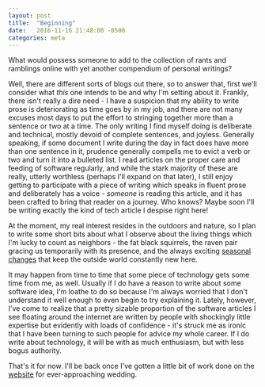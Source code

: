 ```yaml
---
layout: post
title:  "Beginning"
date:   2016-11-16 21:48:00 -0500
categories: meta
---
```


What would possess someone to add to the collection of rants and ramblings online with yet another compendium of personal writings?

Well, there are different sorts of blogs out there, so to answer that, first we'll consider what _this_ one intends to be and why I'm setting about it.  Frankly, there isn't really a dire need - I have a suspicion that my ability to write prose is deteriorating as time goes by in my job, and there are not many excuses most days to put the effort to stringing together more than a sentence or two at a time.  The only writing I find myself doing is deliberate and technical, mostly devoid of complete sentences, and joyless.  Generally speaking, if some document I write during the day in fact does have more than one sentence in it, prudence generally compells me to evict a verb or two and turn it into a bulleted list.  I read articles on the proper care and feeding of software regularly, and while the stark majority of these are really, utterly worthless (perhaps I'll expand on that later), I still enjoy getting to participate with a piece of writing which speaks in fluent prose and deliberately has a voice - _someone_ is reading this article, and it has been crafted to bring that reader on a journey.  Who knows?  Maybe soon I'll be writing exactly the kind of tech article I despise right here!

At the moment, my real interest resides in the outdoors and nature, so I plan to write some short bits about what I observe about the living things which I'm lucky to count as neighbors - the fat black squirrels, the raven pair gracing us temporarily with its presence, and the always exciting [seasonal changes][phenology] that keep the outside world constantly new here.

It may happen from time to time that some piece of technology gets some time from me, as well.  Usually if I do have a reason to write about some software idea, I'm loathe to do so because I'm always worried that I don't understand it well enough to even begin to try explaining it.  Lately, however, I've come to realize that a pretty sizable proportion of the software articles I see floating around the internet are written by people with shockingly little expertise but evidently with loads of confidence - it's struck me as ironic that I have been turning to such people for advice my whole career.  If I do write about technology, it will be with as much enthusiasm, but with less bogus authority.

That's it for now.  I'll be back once I've gotten a little bit of work done on the [website][shabigail] for ever-approaching wedding.

[phenology]: https://en.wikipedia.org/wiki/Phenology
[shabigail]: https://github.com/amacleay/shabigail2017-site
